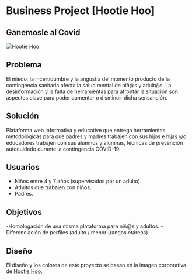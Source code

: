 # Business Project [Hootie Hoo]

## Ganemosle al Covid 

![Hootie Hoo](https://i.ibb.co/7kMKBZm/02-Imagotipo-Sin-texto-auxiliar.png)

## Problema

El miedo, la incertidumbre y la angustia del momento producto de la contingencia sanitaria afecta la salud mental de niñ@s y adult@s. La desinformación y la falta de herramientas para afrontar la situación son aspectos clave para poder aumentar o disminuir dicha sensanción. 

## Solución

Plataforma web informativa y educative que entrega herramientas metodológicas para que padres y madres trabajen con sus hijos e hijas y/o educadores trabajen con sus alumnus y alumnas, técnicas de prevención  autocuidado durante la contingencia COVID-19.

## Usuarios

* Niños entre 4 y 7 años (supervisados por un adulto).
* Adultos que trabajen con niños.
* Padres.

## Objetivos

-Homologación de una misma plataforma para niñ@s y adultos.
-Diferenciación de perfiles (adulto / menor (rangos etáreos).

## Diseño 

El diseño y los colores de este proyecto se basan en la imagen corporativa de [Hootie Hoo.](https://hootiehoo.cl/#/)